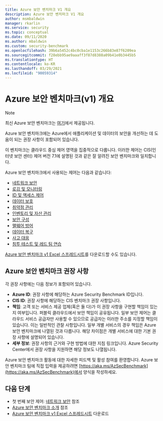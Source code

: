 ```yaml
---
title: Azure 보안 벤치마크 V1 개요
description: Azure 보안 벤치마크 V1 개요
author: msmbaldwin
manager: rkarlin
ms.service: security
ms.topic: conceptual
ms.date: 09/11/2020
ms.author: mbaldwin
ms.custom: security-benchmark
ms.openlocfilehash: 39b6a5452c4bc0cba1e1153c266b83e87f6209ea
ms.sourcegitcommit: f28ebb95ae9aaaff3f87d8388a09b41e0b3445b5
ms.translationtype: HT
ms.contentlocale: ko-KR
ms.lasthandoff: 03/29/2021
ms.locfileid: "90059314"
---
```

# <a name="overview-of-the-azure-security-benchmark-v1"></a>Azure 보안 벤치마크(v1) 개요

> [!NOTE]
> 최신 Azure 보안 벤치마크는 [여기](overview.md)에서 제공됩니다.

Azure 보안 벤치마크에는 Azure에서 애플리케이션 및 데이터의 보안을 개선하는 데 도움이 되는 권장 사항이 포함되어 있습니다.

이 벤치마크는 클라우드 중심 제어 영역을 집중적으로 다룹니다. 이러한 제어는 CIS(인터넷 보안 센터) 제어 버전 7.1에 설명된 것과 같은 잘 알려진 보안 벤치마크와 일치합니다.

Azure 보안 벤치마크에서 사용되는 제어는 다음과 같습니다: 

- [네트워크 보안](security-control-network-security.md)
- [로깅 및 모니터링](security-control-logging-monitoring.md)
- [ID 및 액세스 제어](security-control-identity-access-control.md)
- [데이터 보호](security-control-data-protection.md)
- [취약점 관리](security-control-vulnerability-management.md)
- [인벤토리 및 자산 관리](security-control-inventory-asset-management.md)
- [보안 구성](security-control-secure-configuration.md)
- [맬웨어 방어](security-control-malware-defense.md)
- [데이터 복구](security-control-data-recovery.md)
- [사고 대응](security-control-incident-response.md)
- [침투 테스트 및 레드 팀 연습](security-control-penetration-tests-red-team-exercises.md)

[Azure 보안 벤치마크 v1 Excel 스프레드시트](https://github.com/MicrosoftDocs/SecurityBenchmarks/tree/master/spreadsheets)를 다운로드할 수도 있습니다.

## <a name="azure-security-benchmark-recommendations"></a>Azure 보안 벤치마크 권장 사항 

각 권장 사항에는 다음 정보가 포함되어 있습니다. 

- **Azure ID**: 권장 사항에 해당하는 Azure Security Benchmark ID입니다. 
- **CIS ID**: 권장 사항에 해당하는 CIS 벤치마크 권장 사항입니다.  
- **책임**: 고객 또는 서비스 제공 업체(혹은 둘 다)가 이 권장 사항을 구현할 책임이 있는지 여부입니다. 퍼블릭 클라우드에서 보안 책임이 공유됩니다. 일부 보안 제어는 클라우드 서비스 공급자만 사용할 수 있으므로 공급자는 이러한 주소를 지정할 책임이 있습니다. 이는 일반적인 관찰 사항입니다. 일부 개별 서비스의 경우 책임은 Azure 보안 벤치마크에 나열된 것과 다릅니다. 해당 차이점은 개별 서비스에 대한 기본 권장 사항에 설명되어 있습니다. 
- **세부 정보**: 권장 사항의 근거와 구현 방법에 대한 지침 링크입니다. Azure Security Center에서 권장 사항을 지원하면 해당 정보도 나열됩니다.

Azure 보안 벤치마크 활동에 대한 자세한 피드백 및 활성 참여를 환영합니다. Azure 보안 벤치마크 팀에 직접 입력을 제공하려면 [https://aka.ms/AzSecBenchmark](https://aka.ms/AzSecBenchmark)에서 양식을 작성하세요.

## <a name="next-steps"></a>다음 단계

- 첫 번째 보안 제어: [네트워크 보안](security-control-network-security.md) 참조
- [Azure 보안 벤치마크 소개](introduction.md) 참조
- [Azure 보안 벤치마크 v1 Excel 스프레드시트](https://github.com/MicrosoftDocs/SecurityBenchmarks/tree/master/spreadsheets) 다운로드

